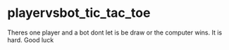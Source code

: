 # playervsbot_tic_tac_toe
Theres one player and a bot dont let is be draw or the computer wins. It is hard. Good luck

